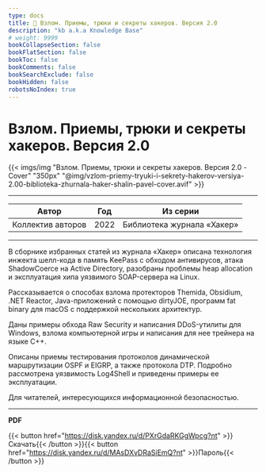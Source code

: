 ```yaml
---
type: docs
title: 🔷 Взлом. Приемы, трюки и секреты хакеров. Версия 2.0
description: "kb a.k.a Knowledge Base"
# weight: 9999
bookCollapseSection: false
bookFlatSection: false
bookToc: false
bookComments: false
bookSearchExclude: false
bookHidden: false
robotsNoIndex: true
---
```


# Взлом. Приемы, трюки и секреты хакеров. Версия 2.0

{{< imgs/img "Взлом. Приемы, трюки и секреты хакеров. Версия 2.0 - Cover" "350px" "@img/vzlom-priemy-tryuki-i-sekrety-hakerov-versiya-2.00-biblioteka-zhurnala-haker-shalin-pavel-cover.avif" >}}

---

|       Автор       | Год  |          Из серии          |
| :---------------: | :--: | :------------------------: |
| Коллектив авторов | 2022 | Библиотека журнала «Хакер» |

---

В сборнике избранных статей из журнала «Хакер» описана технология инжекта шелл-кода в память KeePass с обходом антивирусов, атака ShadowCoerce на Active Directory, разобраны проблемы heap allocation и эксплуатация хипа уязвимого SOAP-сервера на Linux.

Рассказывается о способах взлома протекторов Themida, Obsidium, .NET Reactor, Java-приложений с помощью dirtyJOE, программ fat binary для macOS с поддержкой нескольких архитектур.

Даны примеры обхода Raw Security и написания DDoS-утилиты для Windows, взлома компьютерной игры и написания для нее трейнера на языке C++.

Описаны приемы тестирования протоколов динамической маршрутизации OSPF и EIGRP, а также протокола DTP. Подробно рассмотрена уязвимость Log4Shell и приведены примеры ее эксплуатации.

Для читателей, интересующихся информационной безопасностью.

---

**PDF**

{{< button href="https://disk.yandex.ru/d/PXrGdaRKGgWpcg?nt" >}}Скачать{{< /button >}}{{< button href="https://disk.yandex.ru/d/MAsDXvDRaSiEmQ?nt" >}}Пароль{{< /button >}}
